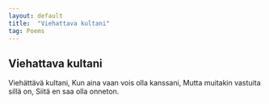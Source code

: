 ```yaml
---
layout: default
title:  "Viehattava kultani"
tag: Poems
---
```


## Viehattava kultani

Viehättävä kultani,
Kun aina vaan vois olla kanssani,
Mutta muitakin vastuita sillä on,
Siitä en saa olla onneton.